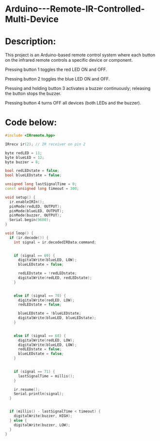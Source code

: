 # Arduino---Remote-IR-Controlled-Multi-Device

# Description:
This project is an Arduino-based remote control system where each button on the infrared remote controls a specific device or component.

Pressing button 1 toggles the red LED ON and OFF.

Pressing button 2 toggles the blue LED ON and OFF.

Pressing and holding button 3 activates a buzzer continuously; releasing the button stops the buzzer.

Pressing button 4 turns OFF all devices (both LEDs and the buzzer).




# Code below:
```cpp
#include <IRremote.hpp>

IRrecv ir(2); // IR receiver on pin 2

byte redLED = 11;
byte blueLED = 12;
byte buzzer = 8;

bool redLEDstate = false;
bool blueLEDstate = false;

unsigned long lastSignalTime = 0;     
const unsigned long timeout = 300;    

void setup() {
  ir.enableIRIn();
  pinMode(redLED, OUTPUT);
  pinMode(blueLED, OUTPUT);
  pinMode(buzzer, OUTPUT);
  Serial.begin(9600);
}

void loop() {
  if (ir.decode()) {
    int signal = ir.decodedIRData.command;

    
    if (signal == 69) {
      digitalWrite(blueLED, LOW);
      blueLEDstate = false;

      redLEDstate = !redLEDstate;
      digitalWrite(redLED, redLEDstate);
    }

    
    else if (signal == 70) {
      digitalWrite(redLED, LOW);
      redLEDstate = false;

      blueLEDstate = !blueLEDstate;
      digitalWrite(blueLED, blueLEDstate);
    }

    
    else if (signal == 68) {
      digitalWrite(redLED, LOW);
      digitalWrite(blueLED, LOW);
      redLEDstate = false;
      blueLEDstate = false;
    }

    
    if (signal == 71) {
      lastSignalTime = millis(); 
    }

    ir.resume();
    Serial.println(signal);
  }


  if (millis() - lastSignalTime < timeout) {
    digitalWrite(buzzer, HIGH);
  } else {
    digitalWrite(buzzer, LOW);
  }
}

```
